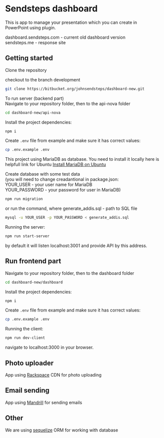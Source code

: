 # Sendsteps dashboard

This is app to manage your presentation which you can create  in PowerPoint using plugin.

dashboard.sendsteps.com - current old dashboard version<br />
sendsteps.me - response site

## Getting started

Clone the repository

checkout to the branch development
```bash
git clone https://bitbucket.org/johnsendsteps/dashboard-new.git
```

To run server (backend part)<br />
Navigate to your repository folder, then to the api-nova folder

```bash
cd dashboard-new/api-nova
```
Install the project dependencies:

```bash
npm i
```
Create `.env` file from example and make sure it has correct values:

```bash
cp .env.example .env
```
This project using MariaDB as database. You need to install it locally
here is helpfull link for Ubuntu [Install MariaDB on Ubuntu](https://computingforgeeks.com/how-to-install-mariadb-10-4-on-ubuntu-18-04-ubuntu-16-04/)

Create database with some test data<br />
(you will need to change creadantional in package.json:<br />
  YOUR_USER - your user name for MariaDB<br />
  YOUR_PASSWORD - your password for user in MariaDB)

```bash
npm run migration
```
or run the command, where generate_addis.sql - path to SQL file
```bash
mysql -u YOUR_USER -p YOUR_PASSWORD < generate_addis.sql
```

Running the server:

```bash
npm run start-server
```
by default it will listen localhost:3001 and provide API by this address.

## Run frontend part

Navigate to your repository folder, then to the dashboard folder

```bash
cd dashboard-new/dashboard
```
Install the project dependencies:

```bash
npm i
```
Create `.env` file from example and make sure it has correct values:

```bash
cp .env.example .env
```
Running the client:

```bash
npm run dev-client
```

navigate to localhost:3000 in your browser.

## Photo uploader

App using [Rackspace](https://developer.rackspace.com/sdks/node-js/) CDN for photo uploading

## Email sending

App using [Mandrill](https://mandrillapp.com/api/docs/index.nodejs.html) for sending emails

## Other

We are using [sequelize](http://docs.sequelizejs.com/manual/tutorial/migrations.html) ORM for working with database

